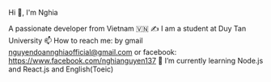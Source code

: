 Hi 👋, I'm Nghia

A passionate developer from Vietnam 🇻🇳
✍ I am a student at Duy Tan University
📫 How to reach me: by gmail nguyendoannghiaofficial@gmail.com or facebook: https://www.facebook.com/nghianguyen137
🌱 I’m currently learning Node.js and React.js and English(Toeic)
